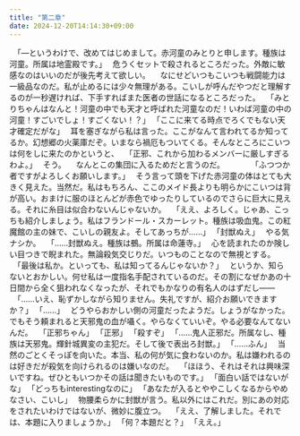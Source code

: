 ```yaml
---
title: "第二章"
date: 2024-12-20T14:14:30+09:00
---
```

　｢―というわけで、改めてはじめまして。赤河童のみとりと申します。種族は河童。所属は地霊殿です。｣
　危うくセットで殺されるところだった。外敵に敏感なのはいいのだが後先考えて欲しい。
　なにせどいつもこいつも戦闘能力は一級品なのだ。私が止めるには少々無理がある。こいしが呼んだやつだと理解するのが一秒遅ければ、下手すればまた医者の世話になるところだった。
　｢みとりちゃんはなんと！河童の中でも天才と呼ばれた河童なのだ！いわば河童の中の河童！すごいでしょ！すごくない！？｣
　｢ここに来てる時点でろくでもない天才確定だがな｣
　耳を塞ぎながら私は言った。ここがなんて言われてるか知ってるか。幻想郷の火薬庫だぞ。いまなら禍厄もついてくる。そんなところにこいつは何をしに来たのかというと、
　｢正邪、これから加わるメンバーに厳しすぎるわよ。｣
　そう。
　なんとこの集団に入るためだと言うのだ。
　
　
　｢ふつつか者ですがよろしくお願いします。｣
　そう言って頭を下げた赤河童の体はとても大きく見えた。当然だ。私はもちろん、ここのメイド長よりも明らかにこいつは背が高い。おまけに服のほとんどが赤色でゆったりしているのでさらに巨大に見える。それに糸目は似合わないんじゃないか。
　｢ええ、よろしく。じゃあ、こっちも紹介しましょう。私はフランドール・スカーレット。種族は吸血鬼。この紅魔館の主の妹で、こいしの親友よ。そしてあっちが……｣
　｢封獣ぬえ｣
　やる気ナシか。
　｢……封獣ぬえ。種族は鵺。所属は命蓮寺。｣
　心を読まれたのか険しい目つきで睨まれた。無論殺気交じりだ。いつものことなので無視とする。
　｢最後は私か。といっても、私は知ってるんじゃないか？｣
　というか、知らないとおかしい。何せ私は一度指名手配されているのだ。その割になぜかあの十日間から全く狙われなくなったが、それでもかなりの有名人のはずだし――
　｢……いえ、恥ずかしながら知りません。失礼ですが、紹介お願いできますか？｣
　｢……｣
　どうやらおかしい側の河童だったようだ。しょうがなかった。でもそう頼まれると天邪鬼の血が囁く。やらなくていいぞ。やる必要なんてないんだ。
　｢正邪ちゃん｣
　｢正邪｣
　｢殺すぞ｣
　｢……鬼人正邪だ。所属なし、種族は天邪鬼。輝針城異変の主犯だ。そして後で表出ろ封獣。｣
　｢……ふん｣
　当然のごとくそっぽを向いた。本当、私の何が気に食わないのか。私は嫌われるのは好きだが殺気を向けられるのは嫌いなのだ。
　｢ほほう、それはそれは興味深いですね。ぜひともいつかその話は聞きたいものです。｣
　｢面白い話ではないがな｣
　｢どっちもinterestingなのに｣
　｢あなたが入るとややこしくなるからやめなさい、こいし｣
　物腰柔らかに封獣が言う。私以外にはこれだ。別にあの対応をされたいわけではないが、微妙に腹立つ。
　｢ええ、了解しました。それでは、本題に入りましょうか。｣
　｢何？本題だと？｣
　｢ええ。｣
